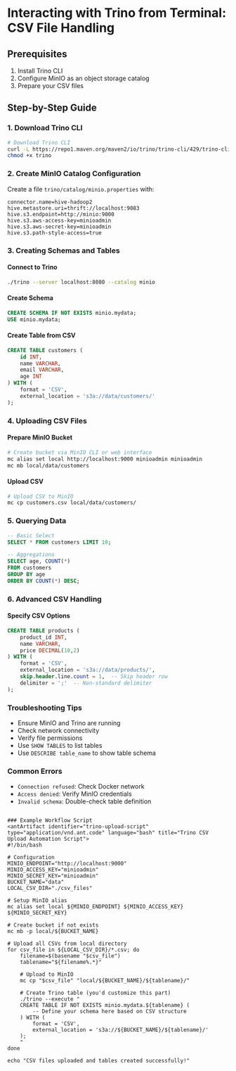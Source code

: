 # Interacting with Trino from Terminal: CSV File Handling

## Prerequisites
1. Install Trino CLI
2. Configure MinIO as an object storage catalog
3. Prepare your CSV files

## Step-by-Step Guide

### 1. Download Trino CLI
```bash
# Download Trino CLI
curl -L https://repo1.maven.org/maven2/io/trino/trino-cli/429/trino-cli-429-executable.jar > trino
chmod +x trino
```

### 2. Create MinIO Catalog Configuration
Create a file `trino/catalog/minio.properties` with:
```properties
connector.name=hive-hadoop2
hive.metastore.uri=thrift://localhost:9083
hive.s3.endpoint=http://minio:9000
hive.s3.aws-access-key=minioadmin
hive.s3.aws-secret-key=minioadmin
hive.s3.path-style-access=true
```

### 3. Creating Schemas and Tables

#### Connect to Trino
```bash
./trino --server localhost:8080 --catalog minio
```

#### Create Schema
```sql
CREATE SCHEMA IF NOT EXISTS minio.mydata;
USE minio.mydata;
```

#### Create Table from CSV
```sql
CREATE TABLE customers (
    id INT,
    name VARCHAR,
    email VARCHAR,
    age INT
) WITH (
    format = 'CSV',
    external_location = 's3a://data/customers/'
);
```

### 4. Uploading CSV Files

#### Prepare MinIO Bucket
```bash
# Create bucket via MinIO CLI or web interface
mc alias set local http://localhost:9000 minioadmin minioadmin
mc mb local/data/customers
```

#### Upload CSV
```bash
# Upload CSV to MinIO
mc cp customers.csv local/data/customers/
```

### 5. Querying Data
```sql
-- Basic Select
SELECT * FROM customers LIMIT 10;

-- Aggregations
SELECT age, COUNT(*) 
FROM customers 
GROUP BY age 
ORDER BY COUNT(*) DESC;
```

### 6. Advanced CSV Handling

#### Specify CSV Options
```sql
CREATE TABLE products (
    product_id INT,
    name VARCHAR,
    price DECIMAL(10,2)
) WITH (
    format = 'CSV',
    external_location = 's3a://data/products/',
    skip.header.line.count = 1,  -- Skip header row
    delimiter = ';'  -- Non-standard delimiter
);
```

### Troubleshooting Tips
- Ensure MinIO and Trino are running
- Check network connectivity
- Verify file permissions
- Use `SHOW TABLES` to list tables
- Use `DESCRIBE table_name` to show table schema

### Common Errors
- `Connection refused`: Check Docker network
- `Access denied`: Verify MinIO credentials
- `Invalid schema`: Double-check table definition
```

### Example Workflow Script
<antArtifact identifier="trino-upload-script" type="application/vnd.ant.code" language="bash" title="Trino CSV Upload Automation Script">
#!/bin/bash

# Configuration
MINIO_ENDPOINT="http://localhost:9000"
MINIO_ACCESS_KEY="minioadmin"
MINIO_SECRET_KEY="minioadmin"
BUCKET_NAME="data"
LOCAL_CSV_DIR="./csv_files"

# Setup MinIO alias
mc alias set local ${MINIO_ENDPOINT} ${MINIO_ACCESS_KEY} ${MINIO_SECRET_KEY}

# Create bucket if not exists
mc mb -p local/${BUCKET_NAME}

# Upload all CSVs from local directory
for csv_file in ${LOCAL_CSV_DIR}/*.csv; do
    filename=$(basename "$csv_file")
    tablename="${filename%.*}"
    
    # Upload to MinIO
    mc cp "$csv_file" "local/${BUCKET_NAME}/${tablename}/"
    
    # Create Trino table (you'd customize this part)
    ./trino --execute "
    CREATE TABLE IF NOT EXISTS minio.mydata.${tablename} (
        -- Define your schema here based on CSV structure
    ) WITH (
        format = 'CSV',
        external_location = 's3a://${BUCKET_NAME}/${tablename}/'
    );
    "
done

echo "CSV files uploaded and tables created successfully!"